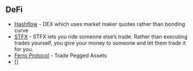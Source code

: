## DeFi

- [Hashflow](https://app.hashflow.com/dashboard) - DEX which uses market maker quotes rather than bonding curve
- [STFX](https://alpha.stfx.io/) - STFX lets you ride someone else’s trade. Rather than executing trades yourself, you give your money to someone and let them trade it for you.
- [Ferro Protocol](https://ferroprotocol.com/) - Trade Pegged Assets
- []